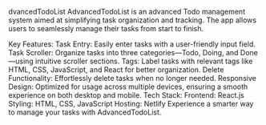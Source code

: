 dvancedTodoList
AdvancedTodoList is an advanced Todo management system aimed at simplifying task organization and tracking. The app allows users to seamlessly manage their tasks from start to finish.

Key Features:
Task Entry: Easily enter tasks with a user-friendly input field.
Task Scroller: Organize tasks into three categories—Todo, Doing, and Done—using intuitive scroller sections.
Tags: Label tasks with relevant tags like HTML, CSS, JavaScript, and React for better organization.
Delete Functionality: Effortlessly delete tasks when no longer needed.
Responsive Design: Optimized for usage across multiple devices, ensuring a smooth experience on both desktop and mobile.
Tech Stack:
Frontend: React.js
Styling: HTML, CSS, JavaScript
Hosting: Netlify
Experience a smarter way to manage your tasks with AdvancedTodoList.
